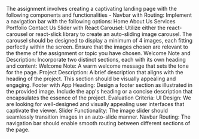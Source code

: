 The assignment involves creating a captivating landing page with the following components and functionalities - 
Navbar with Routing: Implement a navigation bar with the following options:
Home
About Us
Services
Portfolio
Contact Us
Slider with React Carousel: Utilize either the react-carousel or react-slick library to create an auto-sliding image carousel. The carousel should be designed to display a minimum of 4 images, each fitting perfectly within the screen. Ensure that the images chosen are relevant to the theme of the assignment or topic you have chosen.
Welcome Note and Description: Incorporate two distinct sections, each with its own heading and content:
Welcome Note: A warm welcome message that sets the tone for the page.
Project Description: A brief description that aligns with the heading of the project. This section should be visually appealing and engaging.
Footer with App Heading: Design a footer section as illustrated in the provided image. Include the app's heading or a concise description that encapsulates the essence of the project.
Evaluation Criteria:
UI Design: We are looking for well-designed and visually appealing user interfaces that captivate the viewer.
Slider Functionality: The image slider should seamlessly transition images in an auto-slide manner.
Navbar Routing: The navigation bar should enable smooth routing between different sections of the page.
